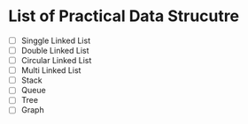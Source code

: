 # List of Practical Data Strucutre

* [ ] Singgle Linked List
* [ ] Double Linked List
* [ ] Circular Linked List
* [ ] Multi Linked List
* [ ] Stack
* [ ] Queue
* [ ] Tree
* [ ] Graph
